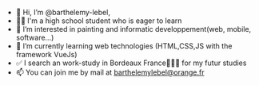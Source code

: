 - 👋 Hi, I’m @barthelemy-lebel, 
- 👨‍🎓 I'm a high school student who is eager to learn
- 👀 I’m interested in painting and informatic developpement(web, mobile, software...)
- 📖 I’m currently learning web technologies (HTML,CSS,JS with the framework VueJs)
- ✅ I search an work-study in Bordeaux France🐓🇫🇷 for my futur studies
- 📫 You can join me by mail at barthelemylebel@orange.fr

<!---
barthelemy-lebel/barthelemy-lebel is a ✨ special ✨ repository because its `README.md` (this file) appears on your GitHub profile.
You can click the Preview link to take a look at your changes.
--->
